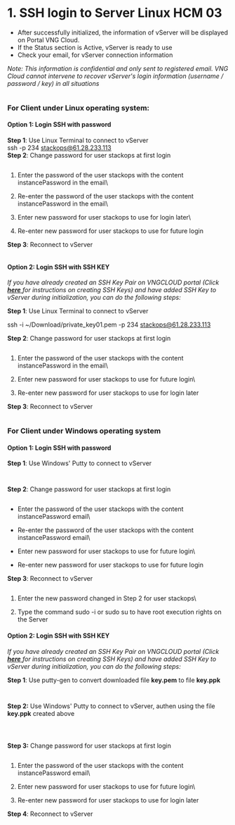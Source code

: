 # 1. SSH login to Server Linux HCM 03

* After successfully initialized, the information of vServer will be displayed on Portal VNG Cloud.
* If the Status section is Active, vServer is ready to use
* Check your email, for vServer connection information

_Note: This information is confidential and only sent to registered email. VNG Cloud cannot intervene to recover vServer's login information (username / password / key) in all situations_

<figure><img src="https://docs.vngcloud.vn/download/attachments/59802359/worddavaa024d8f1fb723f589aac3af973e80cf.png?version=1&#x26;modificationDate=1684739768000&#x26;api=v2" alt=""><figcaption></figcaption></figure>

### **For Client under Linux operating system:** <a href="#id-1.sshlogintoserverlinuxhcm03-forclientunderlinuxoperatingsystem" id="id-1.sshlogintoserverlinuxhcm03-forclientunderlinuxoperatingsystem"></a>

#### **Option 1:** **Login SSH with password** <a href="#id-1.sshlogintoserverlinuxhcm03-option1-loginsshwithpassword" id="id-1.sshlogintoserverlinuxhcm03-option1-loginsshwithpassword"></a>

**Step 1**: Use Linux Terminal to connect to vServer\
ssh -p 234 [stackops@61.28.233.113](mailto:stackops@61.28.233.113)\
**Step 2**: Change password for user stackops at first login

<figure><img src="https://docs.vngcloud.vn/download/attachments/59802359/worddav645b0b160648aea1be9e857acd48b121.png?version=1&#x26;modificationDate=1684740307000&#x26;api=v2" alt=""><figcaption></figcaption></figure>

1. Enter the password of the user stackops with the content instancePassword in the email\

2. Re-enter the password of the user stackops with the content instancePassword in the email\

3. Enter new password for user stackops to use for login later\

4. Re-enter new password for user stackops to use for future login

**Step 3**:  Reconnect to vServer

<figure><img src="https://docs.vngcloud.vn/download/attachments/59802359/worddavc0518012f866015e758dd8f477be1ad5.png?version=1&#x26;modificationDate=1684740399000&#x26;api=v2" alt=""><figcaption></figcaption></figure>

#### **Option 2: Login SSH with SSH KEY** <a href="#id-1.sshlogintoserverlinuxhcm03-option2-loginsshwithsshkey" id="id-1.sshlogintoserverlinuxhcm03-option2-loginsshwithsshkey"></a>

_If you have already created an SSH Key Pair on VNGCLOUD portal (Click_ [_**here**_ ](https://docs.vngcloud.vn/pages/viewpage.action?pageId=49647901)_for instructions on creating SSH Keys) and have added SSH Key to vServer during initialization, you can do the following steps:_

**Step 1**: Use Linux Terminal to connect to vServer

ssh -i \~/Download/private\_key01.pem -p 234 [stackops@61.28.233.113](mailto:stackops@61.28.233.113)

**Step 2**: Change password for user stackops at first login

<figure><img src="https://docs.vngcloud.vn/download/attachments/59802359/worddavab40475527cfecafa102351f46a7d4fb.png?version=1&#x26;modificationDate=1684740967000&#x26;api=v2" alt=""><figcaption></figcaption></figure>

1. Enter the password of the user stackops with the content instancePassword in the email\

2. Enter new password for user stackops to use for future login\

3. Re-enter new password for user stackops to use for login later

**Step 3**: Reconnect to vServer

<figure><img src="https://docs.vngcloud.vn/download/attachments/59802359/worddav5d99c6c67278dedcb58856d15b62ba28.png?version=1&#x26;modificationDate=1684741027000&#x26;api=v2" alt=""><figcaption></figcaption></figure>

### **For Client under Windows operating system**  <a href="#id-1.sshlogintoserverlinuxhcm03-forclientunderwindowsoperatingsystem" id="id-1.sshlogintoserverlinuxhcm03-forclientunderwindowsoperatingsystem"></a>

#### Option 1: Login SSH with password <a href="#id-1.sshlogintoserverlinuxhcm03-option1-loginsshwithpassword.1" id="id-1.sshlogintoserverlinuxhcm03-option1-loginsshwithpassword.1"></a>

**Step 1**: Use Windows' Putty to connect to vServer

<figure><img src="https://docs.vngcloud.vn/download/attachments/59802359/worddav10df9d8abb709c3d868645d7e28adc11.png?version=1&#x26;modificationDate=1684741328000&#x26;api=v2" alt=""><figcaption></figcaption></figure>

<figure><img src="https://docs.vngcloud.vn/download/attachments/59802359/worddav6e80b3ab1314c67cd1ef4c0274fc4e72.png?version=1&#x26;modificationDate=1684741357000&#x26;api=v2" alt=""><figcaption></figcaption></figure>

**Step 2**: Change password for user stackops at first login

<figure><img src="https://docs.vngcloud.vn/download/attachments/59802359/worddavcbd733454b766bb045f267d2db1ce607.png?version=1&#x26;modificationDate=1684741418000&#x26;api=v2" alt=""><figcaption></figcaption></figure>

* Enter the password of the user stackops with the content  instancePassword email\

* Re-enter the password of the user stackops with the content  instancePassword email\

* Enter new password for user stackops to use for future login\

* Re-enter new password for user stackops to use for future login

**Step 3**: Reconnect to vServer

<figure><img src="https://docs.vngcloud.vn/download/attachments/59802359/worddav8dafb46ee04530a331aeef5ac72047fa.png?version=1&#x26;modificationDate=1684741538000&#x26;api=v2" alt=""><figcaption></figcaption></figure>

1. Enter the new password changed in Step 2 for user stackops\

2. Type the command sudo -i or sudo su to have root execution rights on the Server

#### Option 2: Login SSH with SSH KEY <a href="#id-1.sshlogintoserverlinuxhcm03-option2-loginsshwithsshkey.1" id="id-1.sshlogintoserverlinuxhcm03-option2-loginsshwithsshkey.1"></a>

_If you have already created an SSH Key Pair on VNGCLOUD portal (Click_ [_**here**_ ](https://docs.vngcloud.vn/pages/viewpage.action?pageId=49647901)_for instructions on creating SSH Keys) and have added SSH Key to vServer during initialization, you can do the following steps:_

**Step 1**: Use putty-gen to convert downloaded file **key.pem** to file **key.ppk**

<figure><img src="https://docs.vngcloud.vn/download/attachments/59802359/worddav7679555bfbb6439237fffdc106a76e2d.png?version=1&#x26;modificationDate=1684741860000&#x26;api=v2" alt=""><figcaption></figcaption></figure>

<figure><img src="https://docs.vngcloud.vn/download/attachments/59802359/worddavd7e2274d07354de680f999a6452282ff.png?version=1&#x26;modificationDate=1684741860000&#x26;api=v2" alt=""><figcaption></figcaption></figure>

**Step 2:** Use Windows' Putty to connect to vServer, authen using the file **key.ppk** created above

<figure><img src="https://docs.vngcloud.vn/download/attachments/59802359/worddav10df9d8abb709c3d868645d7e28adc11.png?version=1&#x26;modificationDate=1684741328000&#x26;api=v2" alt=""><figcaption></figcaption></figure>

<figure><img src="https://docs.vngcloud.vn/download/attachments/59802359/worddav6e80b3ab1314c67cd1ef4c0274fc4e72.png?version=1&#x26;modificationDate=1684741357000&#x26;api=v2" alt=""><figcaption></figcaption></figure>

<figure><img src="https://docs.vngcloud.vn/download/attachments/59802359/worddav579b9aebecec54acba532f22a56d9b6b.png?version=1&#x26;modificationDate=1684741920000&#x26;api=v2" alt=""><figcaption></figcaption></figure>

**Step 3:** Change password for user stackops at first login

<figure><img src="https://docs.vngcloud.vn/download/attachments/59802359/worddavaeb40edb06de4e5e0a70690e24480fef.png?version=1&#x26;modificationDate=1684741950000&#x26;api=v2" alt=""><figcaption></figcaption></figure>

1. Enter the password of the user stackops with the content  instancePassword email\

2. Enter new password for user stackops to use for future login\

3. Re-enter new password for user stackops to use for login later

**Step 4**: Reconnect to vServer

<figure><img src="https://docs.vngcloud.vn/download/attachments/59802359/worddavdf51b4ff159865c247926e017937ad93.png?version=1&#x26;modificationDate=1684742002000&#x26;api=v2" alt=""><figcaption></figcaption></figure>
